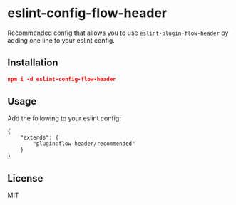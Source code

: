# eslint-config-flow-header
Recommended config that allows you to use `eslint-plugin-flow-header` by adding one line to your eslint config.

## Installation

```json
npm i -d eslint-config-flow-header
```

## Usage
Add the following to your eslint config:
```
{
	"extends": {
		"plugin:flow-header/recommended"
	}
}
```


## License
MIT